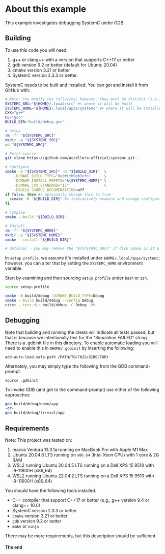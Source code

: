 # About this example

This example investigates debugging SystemC under GDB.

## Building

To use this code you will need:

1. g++ or clang++ with a version that supports C++17 or better
2. gdb version 9.2 or better (default for Ubuntu 20.04)
3. cmake version 3.21 or better
4. SystemC version 2.3.3 or better.

SystemC needs to be built and installed. You can get and install it from GitHub with:

```bash
# Note: You modify the following; however, they must be distinct (i.e., not one contained within the other).
SYSTEMC_SRC="${HOME}/.local/src" #< where it will be built
SYSTEMC_HOME="${HOME}/.local/apps/systemc" #< where it will be installed
CXX="g++"
CC="gcc"
BUILD_DIR="build/debug-gcc"

# Setup
rm -fr "${SYSTEMC_SRC}"
mkdir -p "${SYSTEMC_SRC}"
cd "${SYSTEMC_SRC}"

# Fetch source
git clone https://github.com/accellera-official/systemc.git .

# Configure
cmake -S "${SYSTEMC_SRC}" -B "${BUILD_DIR}"  \
    -DCMAKE_BUILD_TYPE="RelWithDebInfo"      \
    -DCMAKE_INSTALL_PREFIX="${SYSTEMC_HOME}" \
    -DCMAKE_CXX_STANDARD="17"                \
    -DBUILD_SOURCE_DOCUMENTATION=off
if false; then #< optionally change this to true
  ccmake -B "${BUILD_DIR}" #< interacively examine and change configuration options
fi

# Compile
cmake --build "${BUILD_DIR}"

# Install
rm -fr "${SYSTEMC_HOME}"
mkdir -p "${SYSTEMC_HOME}" 
cmake --install "${BUILD_DIR}"

# Optional - you may remove the "${SYSTEMC_SRC}" if disk space is at a premium
```

In `setup.profile`, we assume it's installed under `$HOME/.local/apps/systemc`; however, you can alter that by setting the `SYSTEMC_HOME` environment variable.

Start by examining and then sourcing `setup.profile` under `bash` or `zsh`.

```bash
source setup.profile
```

```bash
cmake -B build/debug -DCMAKE_BUILD_TYPE=Debug
cmake --build build/debug --config Debug
ctest --test-dir build/debug -C Debug -VV
```

## Debugging

Note that building and running the ctests will indicate all tests passed, but that is because we intentionally test for the "Simulation FAILED" string.  There is a .gdbinit file in this directory. To enable automatic loading you will need to enable this in `$HOME/.gdbinit`  by inserting the following:

```gdb
add-auto-load-safe-path /PATH/TO/THIS/DIRECTORY
```

Alternately, you may simply type the following from the GDB command-prompt:

```gdb
source .gdbinit
```

To invoke GDB (and get to the command-prompt) use either of the following approaches:

```bash
gdb build/debug/demo/app
-or-
gdb build/debug/trivial/app
```

## Requirements

Note: This project was tested on:

1. macos Ventura 13.3.1a running on MacBook Pro with Apple M1 Max
2. Ubuntu 20.04.6 LTS running on `x86_64` (Intel Xeon CPU) with 1 core & 2G RAM
3. WSL2 running Ubuntu 20.04.5 LTS running on a Dell XPS 15 9510 with i9-11900H (x86_64)
4. WSL2 running Ubuntu 22.04.2 LTS running on a Dell XPS 15 9510 with i9-11900H (x86_64)

You should have the following tools installed.

- C++ compiler that support C++17 or better (e.g., g++ version 9.4 or clang++ 10.0)
- SystemC version 2.3.3 or better
- `cmake` version 3.21 or better
- `gdb` version 9.2 or better
- `make` or `ninja`

There may be more requirements, but this description should be sufficient.


#### The end
